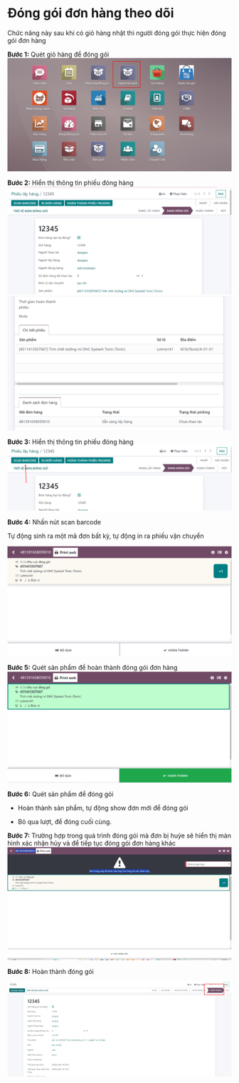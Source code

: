 # Đóng gói đơn hàng theo dõi

Chức năng này sau khi có giỏ hàng nhặt thì người đóng gói thực hiện đóng gói đơn hàng

**Bước 1:** Quét giỏ hàng để đóng gói
![alt text](.\ảnh\pack\pack1.png)

**Bước 2:** Hiển thị thông tin phiếu đóng hàng
![alt text](.\ảnh\pack\pack2.png)
![alt text](.\ảnh\pack\pack3.png)

**Bước 3:** Hiển thị thông tin phiếu đóng hàng
![alt text](.\ảnh\pack\pack4.png)

**Bước 4:** Nhấn nút scan barcode

Tự động sinh ra một mã đơn bất kỳ, tự động in ra phiếu vận chuyển

![alt text](.\ảnh\pack\pack5.png)

**Bước 5:** Quét sản phẩm để hoàn thành đóng gói đơn hàng
![alt text](.\ảnh\pack\pack6.png)

**Bước 6:** Quét sản phẩm để đóng gói

+ Hoàn thành sản phẩm, tự động show đơn mới để đóng gói

+ Bỏ qua lượt, để đóng cuối cùng. 

**Bước 7:**  Trường hợp trong quá trình đóng gói mà đơn bị huỷe sẽ hiển thị màn hình xác nhận hủy và để tiếp tục đóng gói đơn hàng khác
![alt text](.\ảnh\pack\pack7.png)

**Bước 8:**  Hoàn thành đóng gói

![alt text](.\ảnh\pack\pack8.png)

